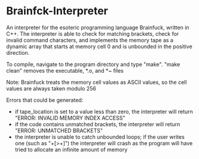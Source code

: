Brainfck-Interpreter
====================

An interpreter for the esoteric programming language Brainfuck, written in C++.  The interpreter is able to check for matching brackets, check for invalid command characters, and implements the memory tape as a dynamic array that starts at memory cell 0 and is unbounded in the positive direction.

To compile, navigate to the program directory and type "make".  "make clean" removes the executable, *.o, and *~ files

Note: Brainfuck treats the memory cell values as ASCII values, so the cell values are always taken modulo 256

Errors that could be generated:
  * if tape_location is set to a value less than zero, the interpreter will return "ERROR: INVALID MEMORY INDEX ACCESS"
  * if the code contains unmatched brackets, the interpreter will return "ERROR: UNMATCHED BRACKETS"
  * the interpreter is unable to catch unbounded loops; if the user writes one (such as "+[>+]") the interpreter will crash
    as the program will have tried to allocate an infinite amount of memory
